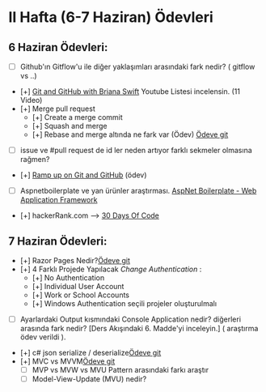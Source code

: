 # II Hafta (6-7 Haziran) Ödevleri 

## 6 Haziran Ödevleri:
- [ ] Github'ın Gitflow'u ile diğer yaklaşımları arasındaki fark nedir? ( gitflow vs ..)
- [+] [Git and GitHub with Briana Swift](https://www.youtube.com/playlist?list=PLg7s6cbtAD17Gw5u8644bgKhgRLiJXdX4) Youtube Listesi incelensin. (11 Video)
- [+] Merge pull request
    - [+] Create a merge commit
    - [+] Squash and merge 
    - [+] Rebase and merge altında ne fark var (Ödev)
    [Ödeve git](https://github.com/Kodluyoruz51BootcampMVCCore/ii-hafta-odevi-bthnaydmr97/blob/master/Rebase%20vs%20Merge)
- [ ] issue ve #pull request de id ler neden artıyor farklı sekmeler olmasına rağmen?
- [+] [Ramp up on Git and GitHub](https://lab.github.com/githubtraining/paths/ramp-up-on-git-and-github) (ödev)
- [ ] Aspnetboilerplate ve yan ürünler araştırması. [AspNet Boilerplate - Web Application Framework](https://aspnetboilerplate.com/)
- [+] hackerRank.com --> [30 Days Of Code](https://www.hackerrank.com/domains/tutorials/30-days-of-code)

## 7 Haziran Ödevleri:
- [+] Razor Pages Nedir?[Ödeve git](https://github.com/Kodluyoruz51BootcampMVCCore/ii-hafta-odevi-bthnaydmr97/blob/master/Razor%20Page%20Nedir%3F)
- [+] 4 Farklı Projede Yapılacak *Change Authentication* :
  - [+] No Authentication
  - [+] Individual User Account
  - [+] Work or School Accounts
  - [+] Windows Authentication seçili projeler oluşturulmalı
- [ ] Ayarlardaki Output kısmındaki Console Application nedir? diğerleri arasında fark nedir? [Ders Akışındaki 6. Madde'yi inceleyin.] ( araştırma ödev verildi ).
- [+] c# json serialize / deserialize[Ödeve git](https://github.com/Kodluyoruz51BootcampMVCCore/ii-hafta-odevi-bthnaydmr97/tree/master/Serialize)
- [+] MVC vs MVVM[Ödeve git](https://github.com/Kodluyoruz51BootcampMVCCore/ii-hafta-odevi-bthnaydmr97/blob/master/MVC%20vs%20MVP%20vs%20MVVM)
   - [ ] MVP vs MVW vs MVU Pattern arasındaki farkı araştır
   - [ ] Model-View-Update (MVU) nedir?
